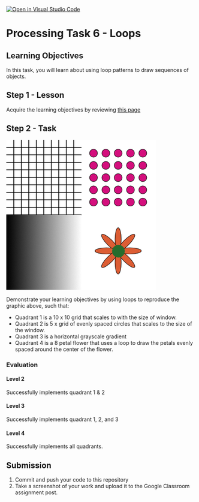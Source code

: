 [![Open in Visual Studio Code](https://classroom.github.com/assets/open-in-vscode-f059dc9a6f8d3a56e377f745f24479a46679e63a5d9fe6f495e02850cd0d8118.svg)](https://classroom.github.com/online_ide?assignment_repo_id=6657138&assignment_repo_type=AssignmentRepo)
# Processing Task 6 - Loops

## Learning Objectives
In this task, you will learn about using loop patterns to draw sequences of objects.



## Step 1 - Lesson
Acquire the learning objectives by reviewing [this page](https://happycoding.io/tutorials/processing/for-loops)

## Step 2 - Task

![](processing_task6.png)

Demonstrate your learning objectives by using loops to reproduce the graphic above, such that:

* Quadrant 1 is a 10 x 10 grid that scales to with the size of window.
* Quadrant 2 is 5 x grid of evenly spaced circles that scales to the size of the window.
* Quadrant 3 is a horizontal grayscale gradient 
* Quadrant 4 is a 8 petal flower that uses a loop to draw the petals evenly spaced around the center of the flower.


### Evaluation

#### Level 2
Successfully implements quadrant 1 & 2

#### Level 3
Successfully implements quadrant 1, 2, and 3

#### Level 4
Successfully implements all quadrants.



## Submission
1. Commit and push your code to this repository
2. Take a screenshot of your work and upload it to the Google Classroom assignment post.
